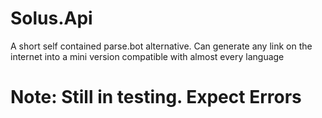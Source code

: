 # Solus.Api
A short self contained parse.bot alternative. Can generate any link on the internet into a mini version compatible with almost every language
# Note: Still in testing. Expect Errors
